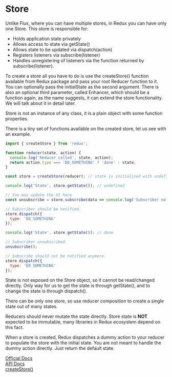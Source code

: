 # Store

Unlike Flux, where you can have multiple stores, in Redux you can have only one Store. This store is responsible for:

* Holds application state privately
* Allows access to state via getState()
* Allows state to be updated via dispatch(action)
* Registers listeners via subscribe(listener)
* Handles unregistering of listeners via the function returned by subscribe(listener).

To create a store all you have to do is use the createStore() function available from Redux package and pass your root Reducer function to it. You can optionally pass the initialState as the second argument. There is also an optional third parameter, called Enhancer, which should be a function again, as the name suggests, it can extend the store functionality. We will talk about it in detail later.

Store is not an instance of any class, it is a plain object with some function properties.

There is a tiny set of functions available on the created store, let us see with an example.

```js
import { createStore } from 'redux';

function reducer(state, action) {
  console.log('Reducer called', state, action);
  return action.type === 'DO_SOMETHING' ? 'done' : state;
}

const store = createStore(reducer); // state is initialized with undefined

console.log('State', store.getState()); // undefined

// You may update the UI here
const unsubscribe = store.subscribe(data => console.log('Subscriber notified'));

// Subscriber should be notified.
store.dispatch({
  type: 'DO_SOMETHING'  
});

console.log('State', store.getState()); // done

// Subscriber unsubscribed.
unsubscribe();

// Subscribe should not be notified anymore.
store.dispatch({
  type: 'DO_SOMETHING'  
});


```

State is not exposed on the Store object, so it cannot be read/changed directly. Only way for us to get the state is through getState(), and to change the state is through dispatch().

There can be only one store, so use reducer composition to create a single state out of many states.

Reducers should never mutate the state directly. Store state is **NOT** expected to be immutable, many libraries in Redux ecosystem depend on this fact.

When a store is created, Redux dispatches a dummy action to your reducer to populate the store with the initial state. You are not meant to handle the dummy action directly. Just return the default state.

[Official Docs](https://redux.js.org/basics/store)  
[API Docs](https://redux.js.org/api/store)  
[createStore()](https://redux.js.org/api/createstore)  